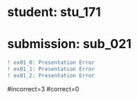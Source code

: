 # student: stu_171
# submission: sub_021

```diff
! ex01_0: Presentation Error
! ex01_1: Presentation Error
! ex01_2: Presentation Error
```
#incorrect=3
#correct=0
